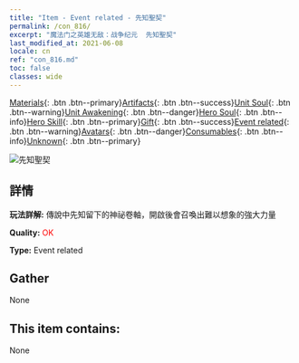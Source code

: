 ```yaml
---
title: "Item - Event related - 先知聖契"
permalink: /con_816/
excerpt: "魔法门之英雄无敌：战争纪元  先知聖契"
last_modified_at: 2021-06-08
locale: cn
ref: "con_816.md"
toc: false
classes: wide
---
```

 [Materials](/ItemsCN/){: .btn .btn--primary}[Artifacts](/ItemsCN/Artifacts/){: .btn .btn--success}[Unit Soul](/ItemsCN/UnitSoul/){: .btn .btn--warning}[Unit Awakening](/ItemsCN/UnitAwakening/){: .btn .btn--danger}[Hero Soul](/ItemsCN/HeroSoul/){: .btn .btn--info}[Hero Skill](/ItemsCN/HeroSkill/){: .btn .btn--primary}[Gift](/ItemsCN/Gift/){: .btn .btn--success}[Event related](/ItemsCN/Events/){: .btn .btn--warning}[Avatars](/ItemsCN/Avatars/){: .btn .btn--danger}[Consumables](/ItemsCN/Consumables/){: .btn .btn--info}[Unknown](/ItemsCN/Unknown/){: .btn .btn--primary}

 ![先知聖契](/images/t/i_3074.png)

## 詳情
 **玩法詳解:** 傳說中先知留下的神祕卷軸，開啟後會召喚出難以想象的強大力量

 **Quality:** <span style="color: #FF0000">OK</span>

 **Type:** Event related

## Gather

  None

## This item contains:

  None

